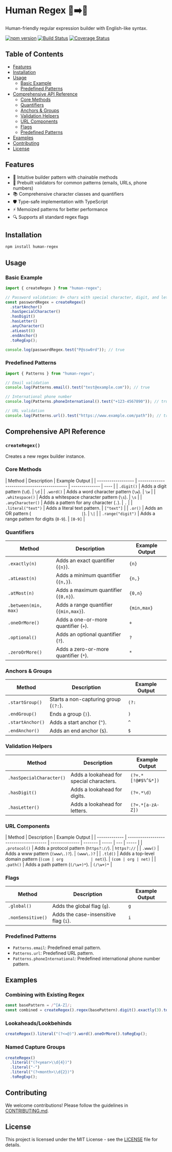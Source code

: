 # Human Regex 🤖➡️👤

Human-friendly regular expression builder with English-like syntax.

[![npm version](https://img.shields.io/npm/v/human-regex.svg)](https://www.npmjs.com/package/human-regex)
[![Build Status](https://github.com/rajibola/human-regex/actions/workflows/test.yml/badge.svg)](https://github.com/rajibola/human-regex/actions)
[![Coverage Status](https://coveralls.io/repos/github/rajibola/human-regex/badge.svg)](https://coveralls.io/github/rajibola/human-regex)

## Table of Contents

- [Features](#features)
- [Installation](#installation)
- [Usage](#usage)
  - [Basic Example](#basic-example)
  - [Predefined Patterns](#predefined-patterns)
- [Comprehensive API Reference](#comprehensive-api-reference)
  - [Core Methods](#core-methods)
  - [Quantifiers](#quantifiers)
  - [Anchors & Groups](#anchors--groups)
  - [Validation Helpers](#validation-helpers)
  - [URL Components](#url-components)
  - [Flags](#flags)
  - [Predefined Patterns](#predefined-patterns)
- [Examples](#examples)
- [Contributing](#contributing)
- [License](#license)

## Features

- 🧩 Intuitive builder pattern with chainable methods
- 🎯 Prebuilt validators for common patterns (emails, URLs, phone numbers)
- 📚 Comprehensive character classes and quantifiers
- 🛡️ Type-safe implementation with TypeScript
- ⚡ Memoized patterns for better performance
- 🔍 Supports all standard regex flags

## Installation

```bash
npm install human-regex
```

## Usage

### Basic Example

```javascript
import { createRegex } from "human-regex";

// Password validation: 8+ chars with special character, digit, and letter
const passwordRegex = createRegex()
  .startAnchor()
  .hasSpecialCharacter()
  .hasDigit()
  .hasLetter()
  .anyCharacter()
  .atLeast(8)
  .endAnchor()
  .toRegExp();

console.log(passwordRegex.test("P@ssw0rd")); // true
```

### Predefined Patterns

```javascript
import { Patterns } from "human-regex";

// Email validation
console.log(Patterns.email().test("test@example.com")); // true

// International phone number
console.log(Patterns.phoneInternational().test("+123-4567890")); // true

// URL validation
console.log(Patterns.url().test("https://www.example.com/path")); // true
```

## Comprehensive API Reference

### `createRegex()`

Creates a new regex builder instance.

### Core Methods

| Method             | Description                                 | Example Output |
| ------------------ | ------------------------------------------- | -------------- | ---- |
| `.digit()`         | Adds a digit pattern (`\d`).                | `\d`           |
| `.word()`          | Adds a word character pattern (`\w`).       | `\w`           |
| `.whitespace()`    | Adds a whitespace character pattern (`\s`). | `\s`           |
| `.anyCharacter()`  | Adds a pattern for any character (`.`).     | `.`            |
| `.literal("text")` | Adds a literal text pattern.                | `["text"]`     |
| `.or()`            | Adds an OR pattern (`                       | `).            | `\|` |
| `.range("digit")`  | Adds a range pattern for digits (`0-9`).    | `[0-9]`        |

### Quantifiers

| Method               | Description                            | Example Output |
| -------------------- | -------------------------------------- | -------------- |
| `.exactly(n)`        | Adds an exact quantifier (`{n}`).      | `{n}`          |
| `.atLeast(n)`        | Adds a minimum quantifier (`{n,}`).    | `{n,}`         |
| `.atMost(n)`         | Adds a maximum quantifier (`{0,n}`).   | `{0,n}`        |
| `.between(min, max)` | Adds a range quantifier (`{min,max}`). | `{min,max}`    |
| `.oneOrMore()`       | Adds a one-or-more quantifier (`+`).   | `+`            |
| `.optional()`        | Adds an optional quantifier (`?`).     | `?`            |
| `.zeroOrMore()`      | Adds a zero-or-more quantifier (`*`).  | `*`            |

### Anchors & Groups

| Method           | Description                           | Example Output |
| ---------------- | ------------------------------------- | -------------- |
| `.startGroup()`  | Starts a non-capturing group (`(?:`). | `(?:`          |
| `.endGroup()`    | Ends a group (`)`).                   | `)`            |
| `.startAnchor()` | Adds a start anchor (`^`).            | `^`            |
| `.endAnchor()`   | Adds an end anchor (`$`).             | `$`            |

### Validation Helpers

| Method                   | Description                              | Example Output     |
| ------------------------ | ---------------------------------------- | ------------------ |
| `.hasSpecialCharacter()` | Adds a lookahead for special characters. | `(?=.*[!@#$%^&*])` |
| `.hasDigit()`            | Adds a lookahead for digits.             | `(?=.*\d)`         |
| `.hasLetter()`           | Adds a lookahead for letters.            | `(?=.*[a-zA-Z])`   |

### URL Components

| Method        | Description                            | Example Output |
| ------------- | -------------------------------------- | -------------- | ------- | ----- | --- | ----- |
| `.protocol()` | Adds a protocol pattern (`https?://`). | `https?://`    |
| `.www()`      | Adds a www pattern (`(www\.)?`).       | `(www\.)?`     |
| `.tld()`      | Adds a top-level domain pattern (`(com | org            | net)`). | `(com | org | net)` |
| `.path()`     | Adds a path pattern (`(/\w+)*`).       | `(/\w+)*`      |

### Flags

| Method            | Description                           | Example Output |
| ----------------- | ------------------------------------- | -------------- |
| `.global()`       | Adds the global flag (`g`).           | `g`            |
| `.nonSensitive()` | Adds the case-insensitive flag (`i`). | `i`            |

### Predefined Patterns

- `Patterns.email`: Predefined email pattern.
- `Patterns.url`: Predefined URL pattern.
- `Patterns.phoneInternational`: Predefined international phone number pattern.

## Examples

### Combining with Existing Regex

```javascript
const basePattern = /^[A-Z]/;
const combined = createRegex().regex(basePattern).digit().exactly(3).toRegExp();
```

### Lookaheads/Lookbehinds

```javascript
createRegex().literal("(?<=@)").word().oneOrMore().toRegExp();
```

### Named Capture Groups

```javascript
createRegex()
  .literal("(?<year>\\d{4})")
  .literal("-")
  .literal("(?<month>\\d{2})")
  .toRegExp();
```

## Contributing

We welcome contributions! Please follow the guidelines in [CONTRIBUTING.md](CONTRIBUTING.md).

## License

This project is licensed under the MIT License - see the [LICENSE](LICENSE) file for details.
